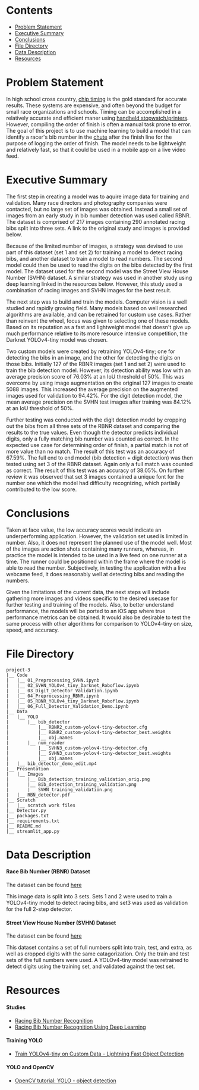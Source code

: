 # Contents
- [Problem Statement](#Problem-Statement)
- [Executive Summary](#Executive-Summary)
- [Conclusions](#Conclusions)
- [File Directory](#File-Directory)
- [Data Description](#Data-Description)
- [Resources](#Resources)

# Problem Statement
In high school cross country, [chip timing](https://en.wikipedia.org/wiki/Transponder_timing) is the gold standard for accurate results.  These systems are expensive, and often beyond the budget for small race organizations and schools.  Timing can be accomplished in a relatively accurate and efficient maner using [handheld stopwatch/printers](https://www.everythingtrackandfield.com/Ultrak-L10-Lane-Timer).  However, compiling the order of finish is often a manual task prone to error.  The goal of this project is to use machine learning to build a model that can identify a racer's bib number in the [chute](https://co.milesplit.com/articles/187094/the-definitive-lexicon-of-cross-country-terms) after the finish line for the purpose of logging the order of finish.  The model needs to be lightweight and relatively fast, so that it could be used in a mobile app on a live video feed.


# Executive Summary
The first step in creating a model was to aquire image data for training and validation.  Many race directors and photography companies were contacted, but no large set of images was obtained.  Instead a small set of images from an early study in bib number detection was used called RBNR.  The dataset is comprised of 217 images containing 290 annotated racing bibs split into three sets.  A link to the original study and images is provided below.  

Because of the limited number of images, a strategy was devised to use part of this dataset (set 1 and set 2) for training a model to detect racing bibs, and another dataset to train a model to read numbers.  The second model could then be used to read the digits on the bibs detected by the first model.  The dataset used for the second model was the Street View House Number (SVHN) dataset.  A similar strategy was used in another study using deep learning linked in the resources below.  However, this study used a combination of racing images and SVHN images for the best result.

The next step was to build and train the models.  Computer vision is a well studied and rapidly growing field.  Many models based on well researched algorithms are available, and can be retrained for custom use cases.  Rather than reinvent the wheel, focus was given to selecting one of these models.  Based on its reputation as a fast and lightweight model that doesn't give up much performance relative to its more resource intensive competition, the Darknet YOLOv4-tiny model was chosen.  

Two custom models were created by retraining YOLOv4-tiny; one for detecting the bibs in an image, and the other for detecting the digits on those bibs.  Initially 127 of the RBNR images (set 1 and set 2) were used to train the bib detection model.  However, its detection ability was low with an average precision score of 76.03% at an IoU threshold of 50%.  This was overcome by using image augmentation on the original 127 images to create 5088 images.  This increased the average precision on the augmented images used for validation to 94.42%.  For the digit detection model, the mean average precision on the SVHN test images after training was 84.12% at an IoU threshold of 50%.

Further testing was conducted with the digit detection model by cropping out the bibs from all three sets of the RBNR dataset and comparing the results to the true values.  Even though the detector predicts individual digits, only a fully matching bib number was counted as correct.  In the expected use case for determining order of finish, a partial match is not of more value than no match.  The result of this test was an accuracy of 67.59%.  The full end to end model (bib detection + digit detection) was then tested using set 3 of the RBNR dataset.  Again only a full match was counted as correct.  The result of this test was an accuracy of 38.05%.  On further review it was observed that set 3 images contained a unique font for the number one which the model had difficulty recognizing, which partially contributed to the low score.

# Conclusions
Taken at face value, the low accuracy scores would indicate an underperforming application.  However, the validation set used is limited in number.  Also, it does not represent the planned use of the model well.  Most of the images are action shots containing many runners, whereas, in practice the model is intended to be used in a live feed on one runner at a time.  The runner could be positioned within the frame where the model is able to read the number.  Subjectively, in testing the application with a live webcame feed, it does reasonably well at detecting bibs and reading the numbers.

Given the limitations of the current data, the next steps will include gathering more images and videos specific to the desired usecase for further testing and training of the models.  Also, to better understand performance, the models will be ported to an iOS app where true performance metrics can be obtained.  It would also be desirable to test the same process with other algorithms for comparison to YOLOv4-tiny on size, speed, and accuracy.

# File Directory
```
project-3
|__ Code
|   |__ 01_Preprocessing_SVHN.ipynb   
|   |__ 02_SVHN_YOLOv4_tiny_Darknet_Roboflow.ipynb   
|   |__ 03_Digit_Detector_Validation.ipynb
|   |__ 04_Preprocessing_RBNR.ipynb
|   |__ 05_RBNR_YOLOv4_tiny_Darknet_Roboflow.ipynb
|   |__ 06_Full_Detector_Validation_Demo.ipynb
|__ Data
|   |__ YOLO
|       |__ bib_detector 
|           |__ RBNR2_custom-yolov4-tiny-detector.cfg
|           |__ RBNR2_custom-yolov4-tiny-detector_best.weights
|           |__ obj.names
|       |__ num_reader 
|           |__ SVHN3_custom-yolov4-tiny-detector.cfg
|           |__ SVHN3_custom-yolov4-tiny-detector_best.weights
|           |__ obj.names
|   |__ bib_detector_demo_edit.mp4
|__ Presentation
|   |__ Images
|       |__ Bib_detection_training_validation_orig.png
|       |__ Bib_detection_training_validation.png
|       |__ SVHN_training_validation.png
|   |__ RBN_detector.pdf
|__ Scratch
|   |__ scratch work files
|__ Detector.py
|__ packages.txt
|__ requirements.txt
|__ README.md
|__ streamlit_app.py
```

# Data Description
#### Race Bib Number (RBNR) Dataset
The dataset can be found [here](https://people.csail.mit.edu/talidekel/RBNR.html)

This image data is split into 3 sets.  Sets 1 and 2 were used to train a YOLOv4-tiny model to detect racing bibs, and set3 was used as validation for the full 2-step detector. 

#### Street View House Number (SVHN) Dataset
The dataset can be found [here](http://ufldl.stanford.edu/housenumbers/)

This dataset contains a set of full numbers split into train, test, and extra, as well as cropped digits with the same catagorization.  Only the train and test sets of the full numbers were used.  A YOLOv4-tiny model was retrained to detect digits using the training set, and validated against the test set. 

# Resources
#### Studies
- [Racing Bib Number Recognition](https://people.csail.mit.edu/talidekel/RBNR.html)
- [Racing Bib Number Recognition Using Deep Learning](https://www.researchgate.net/publication/335234017_Racing_Bib_Number_Recognition_Using_Deep_Learning)

#### Training YOLO
- [Train YOLOv4-tiny on Custom Data - Lightning Fast Object Detection](https://blog.roboflow.com/train-yolov4-tiny-on-custom-data-lighting-fast-detection/)

#### YOLO and OpenCV
- [OpenCV tutorial: YOLO - object detection](https://opencv-tutorial.readthedocs.io/en/latest/yolo/yolo.html)